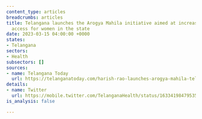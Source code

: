 ```yaml
---
content_type: articles
breadcrumbs: articles
title: Telangana launches the Arogya Mahila initiative aimed at increasing medical
  access for women in the state
date: 2023-03-15 04:00:00 +0000
states:
- Telangana
sectors:
- Health
subsectors: []
sources:
- name: Telangana Today
  url: https://telanganatoday.com/harish-rao-launches-arogya-mahila-telanganas-latest-scheme-for-women
details:
- name: Twitter
  url: https://mobile.twitter.com/TelanganaHealth/status/1633419847953522688
is_analysis: false

---
```

